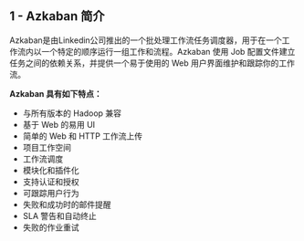 
## 1 - Azkaban 简介
Azkaban是由Linkedin公司推出的一个批处理工作流任务调度器，用于在一个工作流内以一个特定的顺序运行一组工作和流程。Azkaban 使用 Job 配置文件建立任务之间的依赖关系，并提供一个易于使用的 Web 用户界面维护和跟踪你的工作流。

**Azkaban 具有如下特点：**
- 与所有版本的 Hadoop 兼容
- 基于 Web 的易用 UI
- 简单的 Web 和 HTTP 工作流上传
- 项目工作空间
- 工作流调度
- 模块化和插件化
- 支持认证和授权
- 可跟踪用户行为
- 失败和成功时的邮件提醒
- SLA 警告和自动终止
- 失败的作业重试



